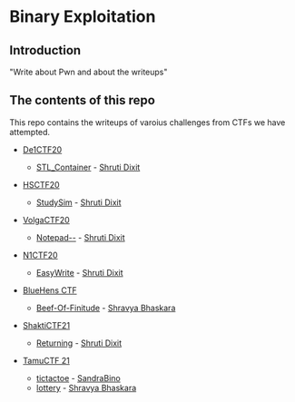 # Binary Exploitation

## Introduction

"Write about Pwn and about the writeups"

## The contents of this repo 

This repo contains the writeups of varoius challenges from CTFs we have attempted.

- [De1CTF20](https://ctftime.org/event/1033)
    - [STL_Container](https://github.com/Team-Shakti/CTF-Write-ups/blob/master/docs/pwning/De1CTF20/stl.md) - [Shruti Dixit](https://twitter.com/rudyerudite)
- [HSCTF20](https://ctftime.org/event/939)
    - [StudySim](https://github.com/Team-Shakti/CTF-Write-ups/blob/master/docs/pwning/HSCTF20/studysim.md) - [Shruti Dixit](https://twitter.com/rudyerudite)
- [VolgaCTF20](https://ctftime.org/event/933)
    - [Notepad--](https://github.com/Team-Shakti/CTF-Write-ups/blob/master/docs/pwning/VolgaCTF20/notepad.md) - [Shruti Dixit](https://twitter.com/rudyerudite)
- [N1CTF20](https://ctftime.org/event/1099)
    - [EasyWrite](https://github.com/Team-Shakti/CTF-Write-ups/blob/master/docs/pwning/N1CTF20/easywrite.md) - [Shruti Dixit](https://twitter.com/rudyerudite)
- [BlueHens CTF](https://ctftime.org/event/1298)
    - [Beef-Of-Finitude](https://github.com/Team-Shakti/CTF-Write-ups/blob/master/docs/pwning/BlueHensCTF/beef-of-finitude.md) - [Shravya Bhaskara](https://twitter.com/BhaskaraShravya)
- [ShaktiCTF21](https://ctftime.org/event/1251)
	- [Returning](../ShakitCTF21/returning2.md) - [Shruti Dixit](https://twitter.com/rudyerudite)

- [TamuCTF 21](https://ctftime.org/event/1320)
    - [tictactoe](../tamuCTF/tictactoe) - [SandraBino](https://twitter.com/sandrabeme)
    - [lottery](../tamuCTF/lottery) - [Shravya Bhaskara](https://twitter.com/BhaskaraShravya)

